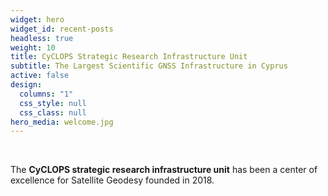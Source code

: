 ```yaml
---
widget: hero
widget_id: recent-posts
headless: true
weight: 10
title: CyCLOPS Strategic Research Infrastructure Unit
subtitle: The Largest Scientific GNSS Infrastructure in Cyprus
active: false
design:
  columns: "1"
  css_style: null
  css_class: null
hero_media: welcome.jpg
---
```

<br>

The **CyCLOPS strategic research infrastructure unit** has been a center of excellence for Satellite Geodesy founded in 2018.